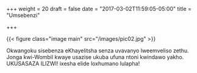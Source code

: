 +++
weight = 20
draft = false
date = "2017-03-02T11:59:05-05:00"
title = "Umsebenzi"

+++

{{< figure class="image main" src="/images/pic02.jpg" >}}

Okwangoku sisebenza eKhayelitsha senza uvavanyo lweemveliso zethu. Jonga kwi-Wombil kwaye usazise ukuba ufuna ntoni kwindawo yakho. UKUSASAZA ILIZWI! ixesha elide loxhumano lulapha!